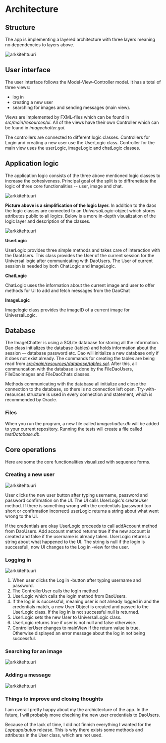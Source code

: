 # Architecture

## Structure

The app is implementing a layered architecture with three layers meaning no dependencies to layers above.

![arkkitehtuuri](https://github.com/kallioaa/ot-harjoitustyo/blob/master/dokumentaatio/pictures/rakenne1.png?raw=true)


## User interface

The user interface follows the Model-View-Controller model. It has a total of three views:

- log in
- creating a new user
- searching for images and sending messages (main view).

Views are implemented by FXML-files which can be found in *src/main/resources/ui*. All of the views have their own Controller which can be found in *imagechatter.gui*.

The controllers are connected to different logic classes. Controllers for Login and creating a new user use the UserLogic class. Controller for the main view uses the userLogic, imageLogic and chatLogic classes.


## Application logic

The application logic consists of the three above mentioned logic classes to increase the cohesiveness. Principal goal of the split is to diffrenetiate the logic of three core functionalities -- user, image and chat.

![arkkitehtuuri](https://github.com/kallioaa/ot-harjoitustyo/blob/master/dokumentaatio/pictures/Sovelluslogiikka1.png?raw=true)

**Picture above is a simplification of the logic layer.** In addition to the daos the logic classes are connected to an *UniversalLogic*-object which stores attributes public to all logics. Below is a more in-depth visualization of the logic layer and description of the classes.

![arkkitehtuuri](https://github.com/kallioaa/ot-harjoitustyo/blob/master/dokumentaatio/pictures/logicKuvaus.png?raw=true)

**UserLogic**

UserLogic provides three simple methods and takes care of interaction with the DaoUsers. This class provides the User of the current session for the Universal logic after communicating with DaoUsers. The User of current session is needed by both ChatLogic and ImageLogic.

**ChatLogic**

ChatLogic uses the information about the current image and user to offer methods for UI to add and fetch messages from the DaoChat

**ImageLogic**

Imagelogic class provides the imageID of a current image for UniversalLogic. 

## Database
 
The ImageChatter is using a SQLite database for storing all the information. Dao class initializes the database (tables) and holds information about the session -- database password etc. Dao will initialize a new database only if it does not exist already. The commands for creating the tables are being read from *[src/main/resources/database/tables.sql](https://github.com/kallioaa/ot-harjoitustyo/blob/master/ImageChatter/src/main/resources/imagechatter/database/tables.sql)*. After this, all communcation with the database is done by the FileDaoUsers, FileDaoImages and FileDaoChats classes.

Methods communicating with the database all initialize and close the connection to the database, so there is no connection left open. Try-with-resources structure is used in every connection and statement, which is recommended by Oracle.

### Files

When you run the program, a new file called *imagechatter.db* will be added to your current repository. Running the tests will create a file called *testDatabase.db*.

## Core operations

Here are some the core functionalities visualized with sequence forms.

### Creating a new user

![arkkitehtuuri](https://github.com/kallioaa/ot-harjoitustyo/blob/master/dokumentaatio/pictures/newUserSequence.png?raw=true)

User clicks the new user button after typing username, password and password confirmation on the UI. The UI calls UserLogic's createUser method. If there is something wrong with the credentials (password too short or confirmation incorrect) userLogic returns a string about what went wrong to the UI.

If the credentials are okay UserLogic proceeds to call addAccount method from DaoUsers. Add account method returns true if the new account is created and false if the username is already taken. UserLogic returns a string about what happened to the UI. The string is null if the login is successfull, now UI changes to the Log in -view for the user.

### Logging in 

![arkkitehtuuri](https://github.com/kallioaa/ot-harjoitustyo/blob/master/dokumentaatio/pictures/LoggingInv2.png)

1. When user clicks the Log in -button after typing username and password. 
2. The ControllerUser calls the logIn method
2. UserLogic which calls the logIn method from DaoUsers. 
4. If the log in is successful, meaning user is not already logged in and the credentials match, a new User Object is created and passed to the UserLogic class. If the log in is not successful null is returned. 
5. UserLogic sets the new User to UniversalLogic class.
6. UserLogic returns true if user is not null and false otherwise. 
7. ControllerUser changes to mainView if the return value is true. Otherwise displayed an error message about the log in not being successful.

### Searching for an image

![arkkitehtuuri](https://github.com/kallioaa/ot-harjoitustyo/blob/master/dokumentaatio/pictures/Searchingforapictureh.png)


### Adding a message

![arkkitehtuuri](https://github.com/kallioaa/ot-harjoitustyo/blob/master/dokumentaatio/pictures/AddMessage.png)

### Things to improve and closing thoughts

I am overall pretty happy about my the archictecture of the app. In the future, I will probably move checking the new user credentials to DaoUsers. 

Because of the lack of time, I did not finnish everything I wanted for the *Loppupalautus* release. This is why there exists some methods and attributes in the User class, which are not used.


